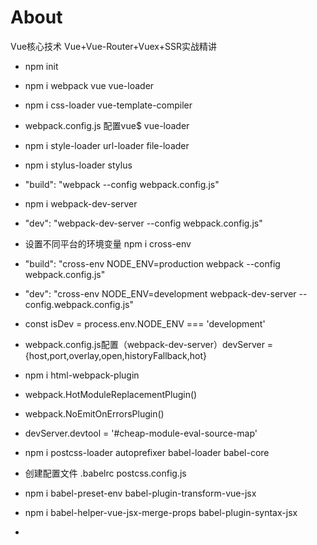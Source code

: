 # About
Vue核心技术 Vue+Vue-Router+Vuex+SSR实战精讲



- npm init

- npm i webpack vue vue-loader

- npm i css-loader vue-template-compiler

- webpack.config.js 配置vue$ vue-loader

- npm i style-loader url-loader file-loader

- npm i stylus-loader stylus

- "build": "webpack --config webpack.config.js"

- npm i webpack-dev-server

- "dev": "webpack-dev-server --config webpack.config.js"

- 设置不同平台的环境变量 npm i cross-env

- "build": "cross-env NODE_ENV=production webpack --config webpack.config.js"

- "dev": "cross-env NODE_ENV=development webpack-dev-server --config.webpack.config.js"

- const isDev = process.env.NODE_ENV === 'development'

- webpack.config.js配置（webpack-dev-server）devServer = {host,port,overlay,open,historyFallback,hot}

- npm i html-webpack-plugin

- webpack.HotModuleReplacementPlugin()

- webpack.NoEmitOnErrorsPlugin()

- devServer.devtool = '#cheap-module-eval-source-map'

- npm i postcss-loader autoprefixer babel-loader babel-core

- 创建配置文件 .babelrc        postcss.config.js

- npm i babel-preset-env babel-plugin-transform-vue-jsx

- npm i babel-helper-vue-jsx-merge-props  babel-plugin-syntax-jsx

- 

  

  